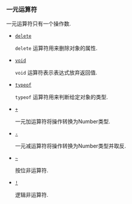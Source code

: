 ### 一元运算符
一元运算符只有一个操作数.
* [`delete`](https://developer.mozilla.org/zh-CN/docs/Web/JavaScript/Reference/Operators/delete)

    `delete` 运算符用来删除对象的属性.
* [`void`](https://developer.mozilla.org/zh-CN/docs/Web/JavaScript/Reference/Operators/void)

    `void` 运算符表示表达式放弃返回值.
* [`typeof`](https://developer.mozilla.org/zh-CN/docs/Web/JavaScript/Reference/Operators/typeof)

    `typeof` 运算符用来判断给定对象的类型.
* [`+`](https://developer.mozilla.org/zh-CN/docs/Web/JavaScript/Reference/Operators/Arithmetic_Operators#Unary_plus)

    一元加运算符将操作转换为Number类型.
* [`-`](https://developer.mozilla.org/zh-CN/docs/Web/JavaScript/Reference/Operators/Arithmetic_Operators#Unary_negation)

    一元减运算符将操作转换为Number类型并取反.
* [`~`](https://developer.mozilla.org/zh-CN/docs/Web/JavaScript/Reference/Operators/Bitwise_Operators#Bitwise_NOT)

    按位非运算符.
* [`!`](https://developer.mozilla.org/zh-CN/docs/Web/JavaScript/Reference/Operators/Logical_Operators#Logical_NOT)

    逻辑非运算符.